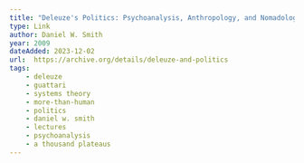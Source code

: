 ```yaml
---
title: "Deleuze's Politics: Psychoanalysis, Anthropology, and Nomadology in Anti-Oedipus & A Thousand Plateaus"
type: Link
author: Daniel W. Smith
year: 2009 
dateAdded: 2023-12-02
url:  https://archive.org/details/deleuze-and-politics
tags:
    - deleuze
    - guattari 
    - systems theory
    - more-than-human
    - politics
    - daniel w. smith
    - lectures
    - psychoanalysis
    - a thousand plateaus
---
```

